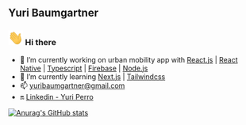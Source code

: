 ## Yuri Baumgartner


### <img width=30 height=30 src="https://raw.githubusercontent.com/ABSphreak/ABSphreak/master/gifs/Hi.gif" alt="Hi"> Hi there 

- 🚀 I’m currently working on urban mobility app with [React.js](https://pt-br.reactjs.org/) | [React Native](https://reactnative.dev/) | [Typescript](https://www.typescriptlang.org/) | [Firebase](https://firebase.google.com/?hl=pt) | [Node.js](https://nodejs.org/en/)
- 🚧 I’m currently learning [Next.js](https://nextjs.org/) | [Tailwindcss](https://tailwindcss.com/docs)
- 📫 yuribaumgartner@gmail.com
- 🔛 [Linkedin - Yuri Perro](https://www.linkedin.com/in/yuri-baumgartner/)


<!-- ## ⚡ Languages and Tools: -->

[![Anurag's GitHub stats](https://github-readme-stats.vercel.app/api?username=YuriPerro&hide=issues&count_private=true&show_icons=true&theme=outrun)](https://github.com/anuraghazra/github-readme-stats)
  

<!--
**YuriPerro/YuriPerro** is a ✨ _special_ ✨ repository because its `README.md` (this file) appears on your GitHub profile.


Here are some ideas to get you started:

- 🔭 I’m currently working on ...
- 🌱 I’m currently learning ...
- 👯 I’m looking to collaborate on ...
- 🤔 I’m looking for help with ...
- 💬 Ask me about ...
- 📫 How to reach me: ...
- 😄 Pronouns: ...
- ⚡ Fun fact: ...
-->
